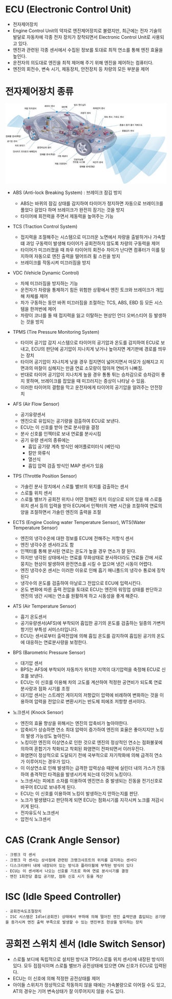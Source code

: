 # ECU (Electronic Control Unit)
- 전자제어장치
- Engine Control Unit의 약자로 엔진제어장치로 불렸지만, 최근에는 전자 기술의 발달로 자동차에 각종 전자 장치가 장착되면서 Electronic Control Unit로 사용되고 있다. 
- 엔진과 관련된 각종 센서에서 수집된 정보를 토대로 최적 연소를 통해 엔진 효율을 높인다.
- 운전자의 의도대로 엔진을 최적 제어해 주기 위해 엔진을 제어하는 컴퓨터다. 
- 엔진의 회전수, 변속 시기, 제동장치, 안전장치 등 차량의 모든 부분을 제어 

# 전자제어장치 종류
![alt text](image-1.png)

- ABS (Anti-lock Breaking System) : 브레이크 잠김 방지 
    - ABS는 바퀴의 잠김 상태를 감지하여 타이어가 정지하면 자동으로 브레이크를 풀었다 걸었다 하며 브레이크가 완전히 잠기는 것을 방지
    - 타이어에 회전력을 주면서 제동력을 높여주는 기능
- TCS (Traction Control System)
    - 접지력을 조절해주는 시스템으로 미끄러운 노면에서 차량을 출발하거나 가속할 떄 과잉 구동력이 발생해 타이어가 공회전하지 않도록 차량의 구동력을 제어
    - 타이어가 미끄러졌을 때 좌우 타이어의 회전수 차이가 난다면 컴퓨터가 이를 탐지하여 자동으로 엔진 출력을 떨어뜨려 휠 스핀을 방지 
    - 브레이크를 작동시켜 미끄러짐을 방지 
- VDC (Vehicle Dynamic Control)
    - 차체 미끄러짐을 방지하는 기능
    - 운전자가 차량을 통제하기 힘든 위험한 상황에서 엔진 토크와 브레이크가 개입해 차체를 제어 
    - 차가 구동하는 동안 바퀴 미끄러짐을 조절하는 TCS, ABS, EBD 등 모든 시스템을 한꺼번에 제어
    - 차량이 코너를 돌 때 접지력을 잃고 이탈하는 현상인 언더 오버스티어 등 발생하는 것을 방지
- TPMS (Tire Pressure Monitoring System)
    - 타이어 공기압 감지 시스템으로 타이어의 공기압과 온도를 감지하여 ECU로 보내고, ECU의 판단에 공기압이 지나치게 낮거나 높아지면 계기판에 경로를 띄우는 장치
    - 타이어 공기압이 지나치게 낮을 경우 접지면이 넓어지면서 마모가 심해지고 지면과의 마찰이 심해지는 만큼 연료 소모량이 많아져 연비가 나빠짐. 
    - 반대로 타이어 공기압이 지나치게 높을 경우 통통 튀는 승차감으로 승차감이 좋지 못하며, 브레이크를 잡았을 때 미끄러지는 증상이 나타날 수 있음.
    - 이러한 타이어의 결함을 막고 운전자에게 타이어의 공기압을 알려주는 안전장치
- AFS (Air Flow Sensor) 
    - 공기유량센서
    - 엔진으로 유입되는 공기량을 검출하여 ECU로 보낸다.
    - ECU는 이 신호를 받아 연료 분사량을 결정
    - 분사 신호를 인젝터로 보내 연료를 분사시킴
    - 공기 유량 센서의 종류에는 
        - 흡입 공기량 계측 방식인 에어플로미터식 (베인식)
        - 칼만 와류식
        - 열선식
        - 흡입 압력 검출 방식인 MAP 센서가 있음

- TPS (Throttle Position Sensor)
    - 가솔린 분사 장치에서 스로틀 밸브의 위치를 검출하는 센서
    - 스로틀 위치 센서
    - 스로틀 밸브가 공회전 위치나 어떤 정해진 위치 이상으로 되어 있을 때 스로틀 위치 센서 등의 입력을 받아 ECU에서 인젝터의 개변 시간을 조절하여 연료의 양을 조절하면서 가솔린 엔진의 출력을 조절

- ECTS (Engine Cooling water Temperature Sensor), WTS(Water Temperature Sensor)
    - 엔진의 냉각수온에 대한 정보를 ECU에 전해주는 저항식 센서
    - 엔진 냉각수온 센서라고도 함
    - 인젝터를 통해 분사된 연로는 온도가 높을 경우 연소가 잘 된다. 
    - 하지만 냉각된 상태에서는 연료를 무화상태로 분사하더라도 연료들 간에 서로 뭉치는 현상이 발생하여 완전연소를 시킬 수 없으며 냉간 시동이 어렵다. 
    - 엔진 냉각수온 센서는 이러한 이유로 인해 흡기 매니폴드의 냉각수 통로에 장착된다
    - 냉각수의 온도를 검출하여 아날로그 전압으로 ECU에 입력시킨다. 
    - 온도 변화에 따른 출력 전압을 토대로 ECU는 엔진의 워밍업 상태를 판단하고 엔진의 냉간 시에는 연소를 원활하게 하고 시동성을 좋게 해준다. 

- ATS (Air Temperature Sensor) 
    - 흡기 온도센서
    - 공기유량센서(AFS)에 부착되어 흡입한 공기의 온도를 검출하는 일종의 가변저항기인 부특성 서미스터입니다. 
    - ECU는 센서로부터 출력전압에 의해 흡입 온도를 감지하여 흡입된 공기의 온도에 대응하는 연료분사량을 보정한다. 

- BPS (Barometric Pressure Sensor) 
    - 대기압 센서
    - BPS는 AFS에 부착되어 자동차가 위치한 지역의 대기압력을 축정해 ECU로 신호를 보낸다. 
    - ECU는 이 신호를 이용해 차의 고도를 계산하여 적정한 공연비가 되도록 연료 분사량과 점화 시기를 조정
    - 대기압 센서는 스트레인 게이지의 저항값이 압력에 비례하여 변화하는 것을 이용하여 압력을 전압으로 변환시키는 반도체 피에조 저항향 센서이다. 

- 노크센서 (Knock Sensor)
    - 엔진의 효율 향상을 위해서는 엔진의 압축비가 높아야한다. 
    - 압축비가 상승하면 연소 최대 압력이 증가하여 엔진의 효율은 좋아지지만 노킹의 발생 가능성도 높아진다. 
    - 노킹이란 엔진의 이상연소로 인한 것으로 엔진의 정상적인 연소는 점화불꽃에 의하여 혼합기가 착화되고 착회된 화염면이 전파되면서 이러우진다. 
    - 화염면이 정상적으로 도달되기 전에 국부적으로 자기착화에 의해 급격히 연소가 이루어지는 경우가 있다. 
    - 이 이상연소로 인해 발생하는 급격한 압력상승 때문에 실린더 내의 가스가 진동하여 충격적인 타격음을 발생시키게 되는데 이것이 노킹이다. 
    - 노크센서는 피에조 소자를 이용하여 엔진연소 중 발생되는 진동을 전기신호로 바꾸어 ECU로 보내주게 된다. 
    - ECU는 이 신호를 이용하여 노킹이 발생하는지 안하는지를 판단.
    - 노크가 발생됐다고 판단하게 되면 ECU는 점화시기를 지각시켜 노크를 저감시키게 된다.
    - 전자유도식 노크센서
    - 압전식 노크센서

# CAS (Crank Angle Sensor) 
    - 크랭크 각 센서
    - 크랭크 각 센서는 상사점에 관련된 크랭크샤프트의 위치를 감지하는 센서다
    - 디스크리뷰터 내에 내장되어 있는 방식과 플라이휠에 부착된 방식이 있다
    - ECU는 이 센서에서 나오는 신호를 기초로 하여 연료 분사시기를 결정
    - 엔진 1회전당 흡입 공기량, 점화 신호 시기 등을 게산

# ISC (Idle Speed Controller) 
    - 공회전속도조절장치
    - ISC 시스템은 Idle(공회전) 상태에서 부하에 의해 떨어진 엔진 출력만큼 흡입되는 공기량을 증가시켜 엔진 출력 부족으로 발생할 수 있는 엔진부조 현상을 방지하는 장치

# 공회전 스위치 센서 (Idle Switch Sensor)
- 스로틀 보디에 독립적으로 설치된 방식과 TPS(스로틀 위치 센서)에 내장된 방식이 있다. 모두 접점식이며 스로틀 밸브가 공전상태에 있으면 ON 신호가 ECU로 입력된다. 
- ECU는 이 신호에 의해 적정한 공전상태를 제어
- 아이들 스위치가 정상적으로 작동하지 않을 때에는 가속불량으로 이어질 수도 있고, AT의 경우는 기어 변속상태가 잘 이루어지지 않을 수도 있다. 
